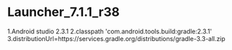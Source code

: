 # Launcher_7.1.1_r38

1.Android studio 2.3.1
2.classpath 'com.android.tools.build:gradle:2.3.1'
3.distributionUrl=https\://services.gradle.org/distributions/gradle-3.3-all.zip

